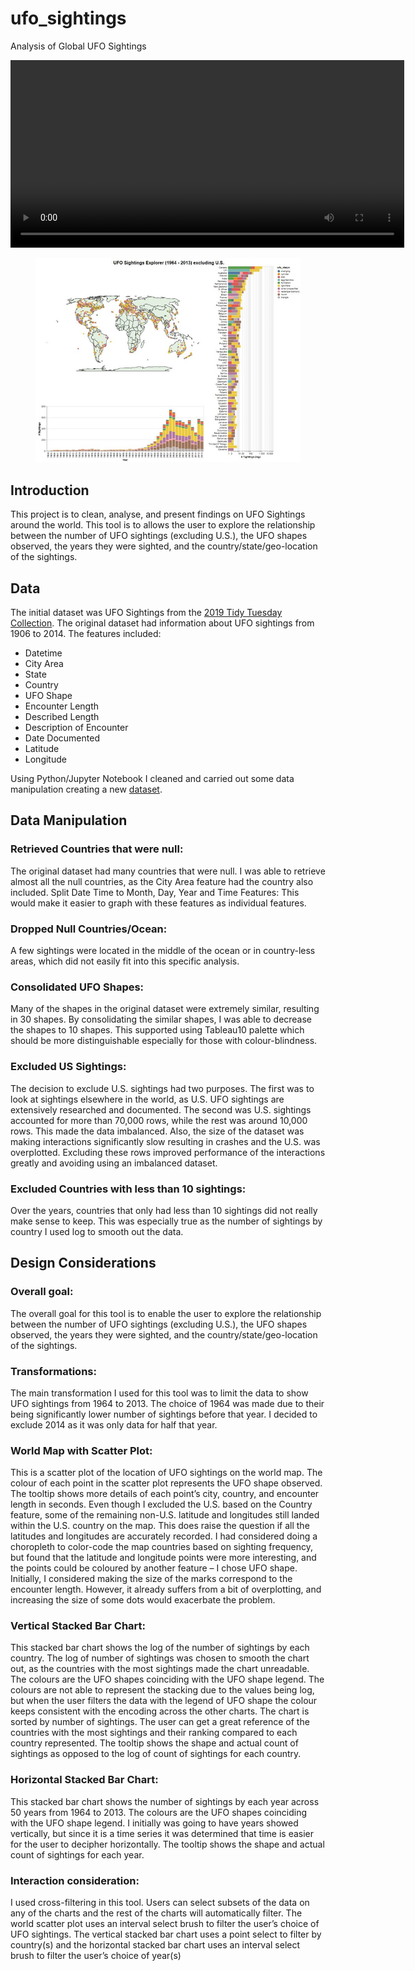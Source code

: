 # ufo_sightings
Analysis of Global UFO Sightings

<video width="630" height="300" src="demo_ufo_sightings_explore.mp4"></video>


<figure>
    <img src='ufo_tool.jpg'>
    <figcaption></figcaption>
</figure>

## Introduction
This project is to clean, analyse, and present findings on UFO Sightings around the world.
This tool is to allows the user to explore the relationship between the number of UFO sightings (excluding U.S.), 
the UFO shapes observed, the years they were sighted, and the country/state/geo-location of the sightings.

## Data
The initial dataset was UFO Sightings from the [2019 Tidy Tuesday Collection](https://github.com/rfordatascience/tidytuesday/blob/master/data/2019/2019-06-25/ufo_sightings.csv). The original
dataset had information about UFO sightings from 1906 to 2014. The features included: 
- Datetime
- City Area
- State
- Country
- UFO Shape
- Encounter Length
- Described Length
- Description of Encounter
- Date Documented
- Latitude
- Longitude<br>

Using Python/Jupyter Notebook I cleaned and carried out some data manipulation creating 
a new [dataset](https://raw.githubusercontent.com/21chubaka/ufo_sightings/main/cleaned_ufo_sightings_non_us_v2.csv).

## Data Manipulation
### Retrieved Countries that were null:
The original dataset had many countries that were null. I was able to retrieve almost all the 
null countries, as the City Area feature had the country also included.
Split Date Time to Month, Day, Year and Time Features:
This would make it easier to graph with these features as individual features.
### Dropped Null Countries/Ocean:
A few sightings were located in the middle of the ocean or in country-less areas, which did 
not easily fit into this specific analysis.
### Consolidated UFO Shapes:
Many of the shapes in the original dataset were extremely similar, resulting in 30 shapes. 
By consolidating the similar shapes, I was able to decrease the shapes to 10 shapes. This 
supported using Tableau10 palette which should be more distinguishable especially for 
those with colour-blindness.
### Excluded US Sightings:
The decision to exclude U.S. sightings had two purposes. The first was to look at sightings 
elsewhere in the world, as U.S. UFO sightings are extensively researched and documented. 
The second was U.S. sightings accounted for more than 70,000 rows, while the rest was 
around 10,000 rows. This made the data imbalanced. Also, the size of the dataset was 
making interactions significantly slow resulting in crashes and the U.S. was overplotted. 
Excluding these rows improved performance of the interactions greatly and avoiding using 
an imbalanced dataset.
### Excluded Countries with less than 10 sightings:
Over the years, countries that only had less than 10 sightings did not really make sense to 
keep. This was especially true as the number of sightings by country I used log to smooth 
out the data.

## Design Considerations
### Overall goal: 
The overall goal for this tool is to enable the user to explore the relationship 
between the number of UFO sightings (excluding U.S.), the UFO shapes observed, the years 
they were sighted, and the country/state/geo-location of the sightings.
### Transformations: 
The main transformation I used for this tool was to limit the data to show 
UFO sightings from 1964 to 2013. The choice of 1964 was made due to their being 
significantly lower number of sightings before that year. I decided to exclude 2014 as it was 
only data for half that year.
### World Map with Scatter Plot: 
This is a scatter plot of the location of UFO sightings on the 
world map. The colour of each point in the scatter plot represents the UFO shape observed.
The tooltip shows more details of each point’s city, country, and encounter length in 
seconds. Even though I excluded the U.S. based on the Country feature, some of the 
remaining non-U.S. latitude and longitudes still landed within the U.S. country on the map. 
This does raise the question if all the latitudes and longitudes are accurately recorded. I had 
considered doing a choropleth to color-code the map countries based on sighting 
frequency, but found that the latitude and longitude points were more interesting, and the 
points could be coloured by another feature – I chose UFO shape.
Initially, I considered making the size of the marks correspond to the encounter length. 
However, it already suffers from a bit of overplotting, and increasing the size of some dots 
would exacerbate the problem.
### Vertical Stacked Bar Chart: 
This stacked bar chart shows the log of the number of sightings 
by each country. The log of number of sightings was chosen to smooth the chart out, as the 
countries with the most sightings made the chart unreadable. The colours are the UFO 
shapes coinciding with the UFO shape legend. The colours are not able to represent the
stacking due to the values being log, but when the user filters the data with the legend of 
UFO shape the colour keeps consistent with the encoding across the other charts. The chart 
is sorted by number of sightings. The user can get a great reference of the countries with 
the most sightings and their ranking compared to each country represented. The tooltip 
shows the shape and actual count of sightings as opposed to the log of count of sightings for 
each country.
### Horizontal Stacked Bar Chart: 
This stacked bar chart shows the number of sightings by each 
year across 50 years from 1964 to 2013. The colours are the UFO shapes coinciding with the 
UFO shape legend. I initially was going to have years showed vertically, but since it is a time 
series it was determined that time is easier for the user to decipher horizontally. The tooltip 
shows the shape and actual count of sightings for each year.
### Interaction consideration: 
I used cross-filtering in this tool. Users can select subsets of the 
data on any of the charts and the rest of the charts will automatically filter. The world 
scatter plot uses an interval select brush to filter the user’s choice of UFO sightings. The 
vertical stacked bar chart uses a point select to filter by country(s) and the horizontal 
stacked bar chart uses an interval select brush to filter the user’s choice of year(s)